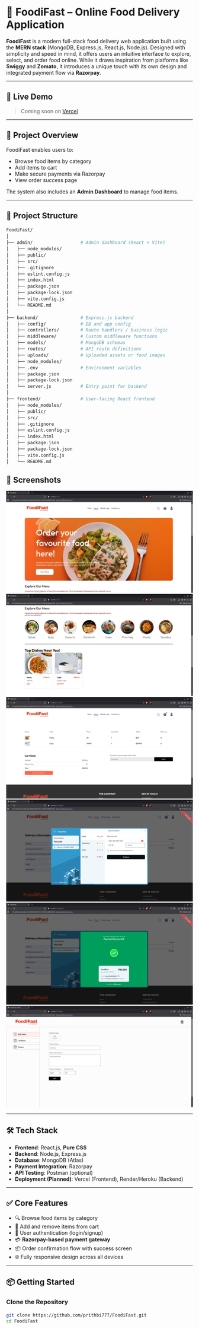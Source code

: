 # 🍔 FoodiFast – Online Food Delivery Application

**FoodiFast** is a modern full-stack food delivery web application built using the **MERN stack** (MongoDB, Express.js, React.js, Node.js). Designed with simplicity and speed in mind, it offers users an intuitive interface to explore, select, and order food online. While it draws inspiration from platforms like **Swiggy** and **Zomato**, it introduces a unique touch with its own design and integrated payment flow via **Razorpay**.

---

## 🚀 Live Demo

> Coming soon on [Vercel](https://vercel.com/)

---

## 📖 Project Overview

FoodiFast enables users to:
- Browse food items by category
- Add items to cart
- Make secure payments via Razorpay
- View order success page

The system also includes an **Admin Dashboard** to manage food items.

---

## 📁 Project Structure

```bash
FoodiFast/
│
├── admin/                  # Admin dashboard (React + Vite)
│   ├── node_modules/
│   ├── public/
│   ├── src/
│   ├── .gitignore
│   ├── eslint.config.js
│   ├── index.html
│   ├── package.json
│   ├── package-lock.json
│   ├── vite.config.js
│   └── README.md
│
├── backend/                # Express.js backend
│   ├── config/             # DB and app config
│   ├── controllers/        # Route handlers / business logic
│   ├── middleware/         # Custom middleware functions
│   ├── models/             # MongoDB schemas
│   ├── routes/             # API route definitions
│   ├── uploads/            # Uploaded assets or food images
│   ├── node_modules/
│   ├── .env                # Environment variables
│   ├── package.json
│   ├── package-lock.json
│   └── server.js           # Entry point for backend
│
├── frontend/               # User-facing React frontend
│   ├── node_modules/
│   ├── public/
│   ├── src/
│   ├── .gitignore
│   ├── eslint.config.js
│   ├── index.html
│   ├── package.json
│   ├── package-lock.json
│   ├── vite.config.js
│   └── README.md


```






## 📸 Screenshots

![Homepage](screenshots/homepage.png)
![Menu](screenshots/menu.png)
![Cart](screenshots/cart.png)
![Payment](screenshots/payment.png)
![Success](screenshots/success.png)
![Admin](screenshots/admin.png)

---

## 🛠️ Tech Stack

- **Frontend**: React.js, **Pure CSS**
- **Backend**: Node.js, Express.js
- **Database**: MongoDB (Atlas)
- **Payment Integration**: Razorpay
- **API Testing**: Postman (optional)
- **Deployment (Planned)**: Vercel (Frontend), Render/Heroku (Backend)

---

## ✅ Core Features

- 🔍 Browse food items by category
- 🛒 Add and remove items from cart
- 👤 User authentication (login/signup)
- 💳 **Razorpay-based payment gateway**
- 📦 Order confirmation flow with success screen
- 🌐 Fully responsive design across all devices

---

## 📦 Getting Started

### Clone the Repository

```bash
git clone https://github.com/prithbi777/FoodiFast.git
cd FoodiFast
